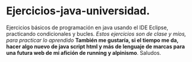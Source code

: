 # Ejercicios-java-universidad.
Ejercicios básicos de programación en java usando el IDE Eclipse, practicando condicionales y bucles.
*Estos ejercicios son de clase y míos, para practicar lo aprendido*
**También me gustaría, si el tiempo me da, hacer algo nuevo de java script html y más de lenguaje de marcas para una futura web de mi afición de running y alpinismo**.
Saludos.
